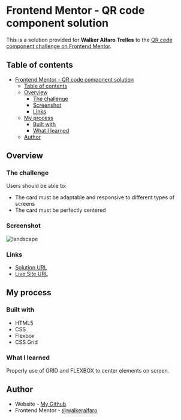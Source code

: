 # Frontend Mentor - QR code component solution

This is a solution provided for **Walker Alfaro Trelles** to the [QR code component challenge on Frontend Mentor](https://www.frontendmentor.io/challenges/qr-code-component-iux_sIO_H). 

## Table of contents

- [Frontend Mentor - QR code component solution](#frontend-mentor---qr-code-component-solution)
  - [Table of contents](#table-of-contents)
  - [Overview](#overview)
    - [The challenge](#the-challenge)
    - [Screenshot](#screenshot)
    - [Links](#links)
  - [My process](#my-process)
    - [Built with](#built-with)
    - [What I learned](#what-i-learned)
  - [Author](#author)

## Overview

### The challenge

Users should be able to:

- The card must be adaptable and responsive to different types of screens
- The card must be perfectly centered

### Screenshot

![landscape]([./screenshot.jpg](https://github.com/WalkerAlfaro/qr-code-component-main/blob/main/screenshots/landscape.png))

### Links

- [Solution URL](https://github.com/WalkerAlfaro/qr-code-component-main)
- [Live Site URL](https://walkeralfaro.github.io/qr-code-component-main/)

## My process

### Built with

- HTML5
- CSS
- Flexbox
- CSS Grid

### What I learned

Properly use of GRID and FLEXBOX to center elements on screen.

## Author

- Website - [My Github](https://github.com/WalkerAlfaro)
- Frontend Mentor - [@walkeralfaro](https://www.frontendmentor.io/profile/WalkerAlfaro)
